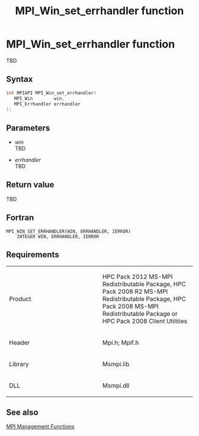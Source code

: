 ﻿---
title: MPI_Win_set_errhandler function
TOCTitle: MPI_Win_set_errhandler function
ms:assetid: 96d06273-5afa-4b3a-8a87-62be3775c822
ms:mtpsurl: https://msdn.microsoft.com/en-us/library/Dn520612(v=VS.85)
ms:contentKeyID: 59361083
ms.date: 03/28/2018
mtps_version: v=VS.85
f1_keywords:
- MPI_WIN_SET_ERRHANDLER
- mpif/MPI_Win_set_errhandler
- mpi/MPI_WIN_SET_ERRHANDLER
dev_langs:
- C++
- C
---

# MPI\_Win\_set\_errhandler function

TBD

## Syntax

``` c++
int MPIAPI MPI_Win_set_errhandler(
   MPI_Win        win,
   MPI_Errhandler errhandler
);
```

## Parameters

  - *win*  
    TBD

  - *errhandler*  
    TBD

## Return value

TBD

## Fortran

    MPI_WIN_SET_ERRHANDLER(WIN, ERRHANDLER, IERROR)
        INTEGER WIN, ERRHANDLER, IERROR

## Requirements

<table>
<colgroup>
<col style="width: 50%" />
<col style="width: 50%" />
</colgroup>
<tbody>
<tr class="odd">
<td><p>Product</p></td>
<td><p>HPC Pack 2012 MS-MPI Redistributable Package, HPC Pack 2008 R2 MS-MPI Redistributable Package, HPC Pack 2008 MS-MPI Redistributable Package or HPC Pack 2008 Client Utilities</p></td>
</tr>
<tr class="even">
<td><p>Header</p></td>
<td>Mpi.h;
Mpif.h</td>
</tr>
<tr class="odd">
<td><p>Library</p></td>
<td>Msmpi.lib</td>
</tr>
<tr class="even">
<td><p>DLL</p></td>
<td>Msmpi.dll</td>
</tr>
</tbody>
</table>


## See also

[MPI Management Functions](mpi-management-functions.md)

